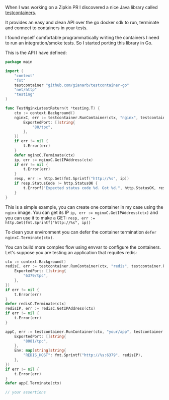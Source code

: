 When I was working on a Zipkin PR I discovered a nice Java library called
[testcontainers](https://www.testcontainers.org/).

It provides an easy and clean API over the go docker sdk to run, terminate and
connect to containers in your tests.

I found myself comfortable programmatically writing the containers I need to run
an integration/smoke tests. So I started porting this library in Go.


This is the API I have defined:

```go
package main

import (
	"context"
	"fmt"
	testcontainer "github.com/gianarb/testcontainer-go"
	"net/http"
	"testing"
)

func TestNginxLatestReturn(t *testing.T) {
	ctx := context.Background()
	nginxC, err := testcontainer.RunContainer(ctx, "nginx", testcontainer.RequestContainer{
		ExportedPort: []string{
			"80/tpc",
		},
	})
	if err != nil {
		t.Error(err)
	}
	defer nginxC.Terminate(ctx)
	ip, err := nginxC.GetIPAddress(ctx)
	if err != nil {
		t.Error(err)
	}
	resp, err := http.Get(fmt.Sprintf("http://%s", ip))
	if resp.StatusCode != http.StatusOK {
		t.Errorf("Expected status code %d. Got %d.", http.StatusOK, resp.StatusCode)
	}
}
```
This is a simple example, you can create one container in my case using the
`nginx` image. You can get its IP `ip, err := nginxC.GetIPAddress(ctx)` and you
can use it to make a GET: `resp, err := http.Get(fmt.Sprintf("http://%s", ip))`

To clean your environment you can defer the container termination `defer nginxC.Terminate(ctx)`.

You can build more complex flow using envvar to configure the containers. Let's
suppose you are testing an application that requites redis:

```go
ctx := context.Background()
redisC, err := testcontainer.RunContainer(ctx, "redis", testcontainer.RequestContainer{
    ExportedPort: []string{
        "6379/tpc",
    },
})
if err != nil {
    t.Error(err)
}
defer redisC.Terminate(ctx)
redisIP, err := redisC.GetIPAddress(ctx)
if err != nil {
    t.Error(err)
}

appC, err := testcontainer.RunContainer(ctx, "your/app", testcontainer.RequestContainer{
    ExportedPort: []string{
        "8081/tpc",
    },
    Env: map[string]string{
        "REDIS_HOST": fmt.Sprintf("http://%s:6379", redisIP),
    },
})
if err != nil {
    t.Error(err)
}
defer appC.Terminate(ctx)

// your assertions
```
